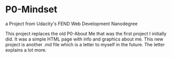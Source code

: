 # P0-Mindset
a Project from Udacity's FEND Web Development Nanodegree

This project replaces the old P0-About Me that was the first project I initially did.  It was a simple HTML page with info and graphics about me.  This new project is another .md file which is a letter to myself in the future.  The letter explains a lot more.
